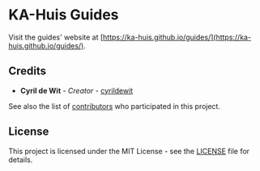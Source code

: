 # KA-Huis Guides

Visit the guides' website at [https://ka-huis.github.io/guides/](https://ka-huis.github.io/guides/). 

## Credits

* **Cyril de Wit** - _Creator_ - [cyrildewit](https://github.com/cyrildewit)

See also the list of [contributors](https://github.com/KA-Huis/guides/graphs/contributors) who participated in this project.

## License

This project is licensed under the MIT License - see the [LICENSE](LICENSE) file for details.
